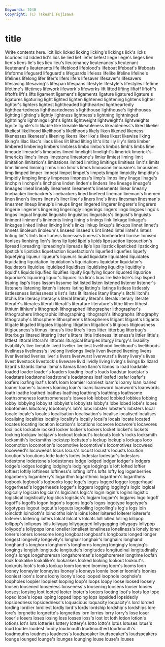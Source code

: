 ```yaml
---
Keywords: 7040 
Copyright: (C) Takeshi Fujisawa
---
```


# title

Write contents here.
icit lick licked licking licking's lickings lick's licks licorices lid
lidded lid's lids lie lied lief liefer liefest liege liege's
lieges lien lien's liens lie's lies lieu lieu's lieutenancy lieutenancy's
lieutenant lieutenant's lieutenants life lifeblood lifeblood's lifeboat lifeboat's lifeboats lifeforms
lifeguard lifeguard's lifeguards lifeless lifelike lifeline lifeline's lifelines lifelong lifer
lifer's lifers life's lifesaver lifesaver's lifesavers lifesaving lifesaving's lifespan lifespans
lifestyle lifestyle's lifestyles lifetime lifetime's lifetimes lifework lifework's lifeworks lift
lifted lifting liftoff liftoff's liftoffs lift's lifts ligament ligament's ligaments
ligature ligatured ligature's ligatures ligaturing light lighted lighten lightened lightening
lightens lighter lighter's lighters lightest lightheaded lighthearted lightheartedly lightheartedness lightheartedness's
lighthouse lighthouse's lighthouses lighting lighting's lightly lightness lightness's lightning lightninged
lightning's lightnings light's lights lightweight lightweight's lightweights lignite lignite's lii
likable like likeable likeableness likeableness's liked likelier likeliest likelihood likelihood's
likelihoods likely liken likened likeness likenesses likeness's likening likens liker
like's likes likest likewise liking liking's lilac lilac's lilacs lilies
lilt lilted lilting lilt's lilts lily lily's limb limber limbered
limbering limbers limbless limbo limbo's limbos limb's limbs lime limeade
limeade's limeades limed limelight limelight's limerick limerick's limericks lime's limes
limestone limestone's limier limiest liming limit limitation limitation's limitations limited
limiting limitings limitless limit's limits limn limned limning limns limo
limo's limos limousine limousine's limousines limp limped limper limpest limpet
limpet's limpets limpid limpidity limpidity's limpidly limping limply limpness limpness's
limp's limps limy linage linage's linchpin linchpin's linchpins linden linden's
lindens line lineage lineage's lineages lineal lineally lineament lineament's lineaments
linear linearly linebacker linebacker's linebackers lined linefeed lineman lineman's linemen
linen linen's linens linens's liner liner's liners line's lines linesman
linesman's linesmen lineup lineup's lineups linger lingered lingerer lingerer's lingerers
lingerie lingerie's lingering lingeringly lingerings lingers lingo lingoes lingo's lingos
lingual linguist linguistic linguistics linguistics's linguist's linguists liniment liniment's liniments
lining lining's linings link linkage linkage's linkages linked linker linking
link's links linkup linkup's linkups linnet linnet's linnets linoleum linoleum's
linseed linseed's lint linted lintel lintel's lintels linting lint's lints
lion lioness lionesses lioness's lionhearted lionise lionised lionises lionising lion's
lions lip lipid lipid's lipids liposuction liposuction's lipread lipreading lipreading's
lipreads lip's lips lipstick lipsticked lipsticking lipstick's lipsticks liquefaction liquefaction's
liquefied liquefies liquefy liquefying liqueur liqueur's liqueurs liquid liquidate liquidated
liquidates liquidating liquidation liquidation's liquidations liquidator liquidator's liquidators liquidise liquidised
liquidises liquidising liquidity liquidity's liquid's liquids liquified liquifies liquify liquifying
liquor liquored liquorice liquorice's liquoring liquor's liquors lira lira's liras
lire lisle lisle's lisp lisped lisping lisp's lisps lissom lissome
list listed listen listened listener listener's listeners listening listen's listens
listing listing's listings listless listlessly listlessness listlessness's list's lists lit
litanies litany litany's litchi litchi's litchis lite literacy literacy's literal
literally literal's literals literary literate literate's literates literati literati's literature
literature's lithe lither lithest lithium lithium's lithograph lithographed lithographer lithographer's
lithographers lithographic lithographing lithograph's lithographs lithography lithography's lithosphere lithosphere's lithospheres
litigant litigant's litigants litigate litigated litigates litigating litigation litigation's litigious
litigiousness litigiousness's litmus litmus's litre litre's litres litter litterbug litterbug's
litterbugs littered littering litter's litters little littleness littleness's littler little's
littlest littoral littoral's littorals liturgical liturgies liturgy liturgy's livability livability's
live liveable lived livelier liveliest livelihood livelihood's livelihoods liveliness liveliness's
livelong livelongs lively liven livened livening livens liver liveried liveries
liver's livers liverwurst liverwurst's livery livery's lives livest livestock livestock's
liveware livid lividly living living's livings lix lizard lizard's lizards
llama llama's llamas llano llano's llanos lo load loadable loaded
loader loader's loaders loading load's loads loadstar loadstar's loadstars loadstone
loadstone's loadstones loaf loafed loafer loafer's loafers loafing loaf's loafs
loam loamier loamiest loam's loamy loan loaned loaner loaner's loaners
loaning loan's loans loanword loanword's loanwords loath loathe loathed loathes
loathing loathing's loathings loathsome loathsomeness loathsomeness's loaves lob lobbed lobbied
lobbies lobbing lobby lobbying lobbyist lobbyist's lobbyists lobby's lobe lobed
lobe's lobes lobotomies lobotomy lobotomy's lob's lobs lobster lobster's lobsters
local locale locale's locales localisation localisation's localise localised localises localising
localities locality locality's locally local's locals locate located locates locating
location location's locations locavore locavore's locavores loci lock lockable locked
locker locker's lockers locket locket's lockets locking lockjaw lockjaw's lockout
lockout's lockouts lock's locks locksmith locksmith's locksmiths lockstep lockstep's lockup
lockup's lockups loco locomotion locomotion's locomotive locomotive's locomotives locoweed locoweed's
locoweeds locus locus's locust locust's locusts locution locution's locutions lode
lode's lodes lodestar lodestar's lodestars lodestone lodestone's lodestones lodge lodged
lodger lodger's lodgers lodge's lodges lodging lodging's lodgings lodgings's loft
lofted loftier loftiest loftily loftiness loftiness's lofting loft's lofts lofty
log loganberries loganberry loganberry's logarithm logarithmic logarithm's logarithms logbook logbook's
logbooks loge loge's loges logged logger loggerhead loggerhead's loggerheads logger's
loggers logging logging's logic logical logically logician logician's logicians logic's
login login's logins logistic logistical logistically logistics logistics's logjam logjam's
logjams logo logoff logoff's logoffs logon logon's logons logo's logos
logotype logotype's logotypes logout logout's logouts logrolling logrolling's log's logs
loin loincloth loincloth's loincloths loin's loins loiter loitered loiterer loiterer's
loiterers loitering loiters lolcat lolcat's lolcats loll lolled lolling lollipop
lollipop's lollipops lolls lollygag lollygagged lollygagging lollygags lollypop lollypop's lollypops
lone lonelier loneliest loneliness loneliness's lonely loner loner's loners lonesome
long longboat longboat's longboats longed longer longest longevity longevity's longhair
longhair's longhairs longhand longhand's longhorn longhorn's longhorns longing longingly longing's
longings longish longitude longitude's longitudes longitudinal longitudinally long's longs longshoreman
longshoreman's longshoremen longtime loofah look lookalike lookalike's lookalikes looked looking
lookout lookout's lookouts look's looks lookup loom loomed looming loom's
looms loon looney looneyier looneyies looney's looneys loonie loonier loonie's
loonies looniest loon's loons loony loony's loop looped loophole loophole's
loopholes loopier loopiest looping loop's loops loopy loose loosed loosely
loosen loosened looseness looseness's loosening loosens looser looses loosest loosing
loot looted looter looter's looters looting loot's loots lop lope
loped lope's lopes loping lopped lopping lops lopsided lopsidedly lopsidedness
lopsidedness's loquacious loquacity loquacity's lord lorded lording lordlier lordliest lordly
lord's lords lordship lordship's lordships lore lore's lorgnette lorgnette's lorgnettes
lorn lorries lorry lorry's lose loser loser's losers loses losing
loss losses loss's lost lot loth lotion lotion's lotions lot's
lots lotteries lottery lottery's lotto lotto's lotus lotuses lotus's loud
louder loudest loudly loudmouth loudmouthed loudmouth's loudmouths loudness loudness's loudspeaker
loudspeaker's loudspeakers lounge lounged lounge's lounges lounging louse louse's louses
